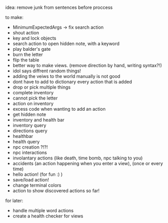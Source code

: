 idea:
    remove junk from sentences before proccess

to make:
- MinimumExpectedArgs -> fix search action
- shout action
- key and lock objects
- search action to open hidden note, with a keyword
- play balder's gate
- burn the letter
- flip the table
- better way to make views. (remove direction by hand, writing syntax?!)
- idol says diffrent random things!
- adding the veiws to the world manually is not good
- dont have to add to dictionary every action that is added
- drop or pick multiple things
- complete inventory
- cannot pick the letter
- action on inventory
- excess code when wanting to add an action
- get hidden note
- inventory and health bar
- inventory query
- directions query
- healthbar
- health query
- npc creation ?!?!
- npc interactions
- involantary actions (like death, time bomb, npc talking to you)
- accidents (an action happening when you enter a view), (once or every time)
- hello action! (for fun :) )
- save/load action!
- change terminal colors
- action to show discovered actions so far!

for later:
- handle multiple word actions
- create a health checker for views
